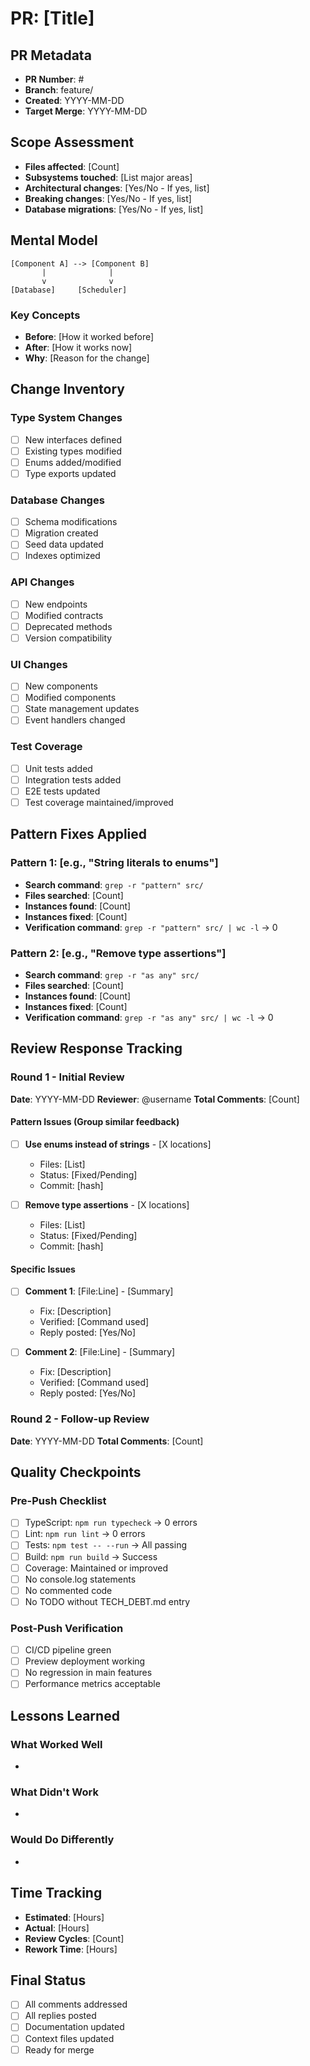 # PR: [Title]
<!-- Use this template for managing complex PRs -->

## PR Metadata
- **PR Number**: #
- **Branch**: feature/
- **Created**: YYYY-MM-DD
- **Target Merge**: YYYY-MM-DD

## Scope Assessment
- **Files affected**: [Count]
- **Subsystems touched**: [List major areas]
- **Architectural changes**: [Yes/No - If yes, list]
- **Breaking changes**: [Yes/No - If yes, list]
- **Database migrations**: [Yes/No - If yes, list]

## Mental Model
<!-- Describe or diagram the system architecture being changed -->
```
[Component A] --> [Component B]
       |              |
       v              v
[Database]     [Scheduler]
```

### Key Concepts
- **Before**: [How it worked before]
- **After**: [How it works now]
- **Why**: [Reason for the change]

## Change Inventory

### Type System Changes
- [ ] New interfaces defined
- [ ] Existing types modified
- [ ] Enums added/modified
- [ ] Type exports updated

### Database Changes
- [ ] Schema modifications
- [ ] Migration created
- [ ] Seed data updated
- [ ] Indexes optimized

### API Changes
- [ ] New endpoints
- [ ] Modified contracts
- [ ] Deprecated methods
- [ ] Version compatibility

### UI Changes
- [ ] New components
- [ ] Modified components
- [ ] State management updates
- [ ] Event handlers changed

### Test Coverage
- [ ] Unit tests added
- [ ] Integration tests added
- [ ] E2E tests updated
- [ ] Test coverage maintained/improved

## Pattern Fixes Applied
<!-- Track systematic fixes to prevent whack-a-mole -->

### Pattern 1: [e.g., "String literals to enums"]
- **Search command**: `grep -r "pattern" src/`
- **Files searched**: [Count]
- **Instances found**: [Count]
- **Instances fixed**: [Count]
- **Verification command**: `grep -r "pattern" src/ | wc -l` → 0

### Pattern 2: [e.g., "Remove type assertions"]
- **Search command**: `grep -r "as any" src/`
- **Files searched**: [Count]
- **Instances found**: [Count]
- **Instances fixed**: [Count]
- **Verification command**: `grep -r "as any" src/ | wc -l` → 0

## Review Response Tracking

### Round 1 - Initial Review
**Date**: YYYY-MM-DD
**Reviewer**: @username
**Total Comments**: [Count]

#### Pattern Issues (Group similar feedback)
- [ ] **Use enums instead of strings** - [X locations]
  - Files: [List]
  - Status: [Fixed/Pending]
  - Commit: [hash]

- [ ] **Remove type assertions** - [X locations]
  - Files: [List]
  - Status: [Fixed/Pending]
  - Commit: [hash]

#### Specific Issues
- [ ] **Comment 1**: [File:Line] - [Summary]
  - Fix: [Description]
  - Verified: [Command used]
  - Reply posted: [Yes/No]

- [ ] **Comment 2**: [File:Line] - [Summary]
  - Fix: [Description]
  - Verified: [Command used]
  - Reply posted: [Yes/No]

### Round 2 - Follow-up Review
**Date**: YYYY-MM-DD
**Total Comments**: [Count]

<!-- Continue pattern... -->

## Quality Checkpoints

### Pre-Push Checklist
- [ ] TypeScript: `npm run typecheck` → 0 errors
- [ ] Lint: `npm run lint` → 0 errors
- [ ] Tests: `npm test -- --run` → All passing
- [ ] Build: `npm run build` → Success
- [ ] Coverage: Maintained or improved
- [ ] No console.log statements
- [ ] No commented code
- [ ] No TODO without TECH_DEBT.md entry

### Post-Push Verification
- [ ] CI/CD pipeline green
- [ ] Preview deployment working
- [ ] No regression in main features
- [ ] Performance metrics acceptable

## Lessons Learned
<!-- Document what went well and what didn't -->

### What Worked Well
-

### What Didn't Work
-

### Would Do Differently
-

## Time Tracking
- **Estimated**: [Hours]
- **Actual**: [Hours]
- **Review Cycles**: [Count]
- **Rework Time**: [Hours]

## Final Status
- [ ] All comments addressed
- [ ] All replies posted
- [ ] Documentation updated
- [ ] Context files updated
- [ ] Ready for merge
